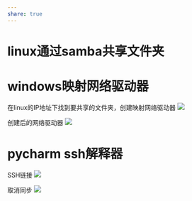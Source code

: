 ```yaml
---
share: true
---
```



# linux通过samba共享文件夹

# windows映射网络驱动器

在linux的IP地址下找到要共享的文件夹，创建映射网络驱动器
![](../assets/Pasted%20image%2020240603143905.png)

创建后的网络驱动器
![](../assets/Pasted%20image%2020240603144209.png)


# pycharm ssh解释器

SSH链接
![](../assets/Pasted%20image%2020240603161241.png)

取消同步
![](../assets/Pasted%20image%2020240603161352.png)